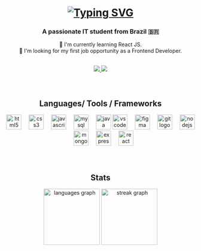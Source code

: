 <h1 align="center">
  <a href="https://git.io/typing-svg"><img src="https://readme-typing-svg.herokuapp.com?font=Monospace&weight=600&size=28&pause=1000&center=true&vCenter=true&width=500&lines=%3Ch1%3E+Hello+World!+%3C%2Fh1%3E;%3Cp%3E+I'm+Marcella+%5E%5E+%3C%2Fp%3E" alt="Typing SVG" /></a>
</h1>
<h3 align="center">A passionate IT student from Brazil 🇧🇷</h3>
<p align="center"> 🌱 I'm currently learning React JS. <br>🔭 I'm looking for my first job opportunity as a Frontend Developer.</p>
<br>
<div align="center">
  <a href="https://www.linkedin.com/in/marcella-carneiro/" target="_blank">
    <img src="https://img.shields.io/badge/LinkedIn-0077B5?style=for-the-badge&logo=linkedin&logoColor=white" target="_blank" />
  </a>
  <a href="mailto:marcella.ferreira028@gmail.com">
    <img src="https://img.shields.io/badge/Gmail-333333?style=for-the-badge&logo=gmail&logoColor=red" target="_blank" />
  </a>
</div>

###

<!-- <img align="right" height="200" src="https://i.imgflip.com/54pair.gif"  />-->

<br>
<h2 align="center">Languages/ Tools / Frameworks</h2>

<div align="center">
  <img src="https://cdn.jsdelivr.net/gh/devicons/devicon/icons/html5/html5-original.svg" height="40" alt="html5 logo"  />
  <img width="12" />
  <img src="https://cdn.jsdelivr.net/gh/devicons/devicon/icons/css3/css3-original.svg" height="40" alt="css3 logo"  />
  <img width="12" />
  <img src="https://cdn.jsdelivr.net/gh/devicons/devicon/icons/javascript/javascript-original.svg" height="40" alt="javascript logo"  />
  <img width="12" />
  <img src="https://cdn.jsdelivr.net/gh/devicons/devicon/icons/mysql/mysql-original.svg" height="40" alt="mysql logo"  />
  <img width="12" />
  <img src="https://cdn.jsdelivr.net/gh/devicons/devicon/icons/java/java-original.svg" height="40" alt="java logo"  />
  <img src="https://cdn.jsdelivr.net/gh/devicons/devicon/icons/vscode/vscode-original.svg" height="40" alt="vscode logo"  />
  <img width="12" />
  <img src="https://cdn.jsdelivr.net/gh/devicons/devicon/icons/figma/figma-original.svg" height="40" alt="figma logo"  />
  <img width="12" />
  <img src="https://cdn.jsdelivr.net/gh/devicons/devicon/icons/git/git-original.svg" height="40" alt="git logo"  />
  <img width="12" />
  <img src="https://cdn.jsdelivr.net/gh/devicons/devicon/icons/nodejs/nodejs-original.svg" height="40" alt="nodejs logo"  />
  <img width="12" />
  <img src="https://cdn.jsdelivr.net/gh/devicons/devicon/icons/mongodb/mongodb-original.svg" height="40" alt="mongodb logo"  />
  <img width="12" />
  <img src="https://cdn.jsdelivr.net/gh/devicons/devicon/icons/express/express-original.svg" height="40" alt="express logo"  />
  <img width="12" />
  <img src="https://cdn.jsdelivr.net/gh/devicons/devicon/icons/react/react-original.svg" height="40" alt="react logo"  />
</div>

###

<br>
<h2 align="center"> Stats </h2>
<div align="center">
  <img src="https://github-readme-stats.vercel.app/api/top-langs?username=marcellacarneiro&locale=en&hide_title=false&layout=compact&card_width=320&langs_count=5&theme=github_dark&hide_border=true&order=2" height="150" alt="languages graph"  />
  <img src="https://streak-stats.demolab.com?user=marcellacarneiro&locale=en&mode=weekly&theme=github_dark&hide_border=true&border_radius=5&date_format=M%20j%5B,%20Y%5D&order=3" height="150" alt="streak graph"  />
</div>


<!-- <img src="https://raw.githubusercontent.com/marcellacarneiro/marcellacarneiro/output/github-contribution-grid-snake-dark.svg" alt="Snake animation" /> -->
